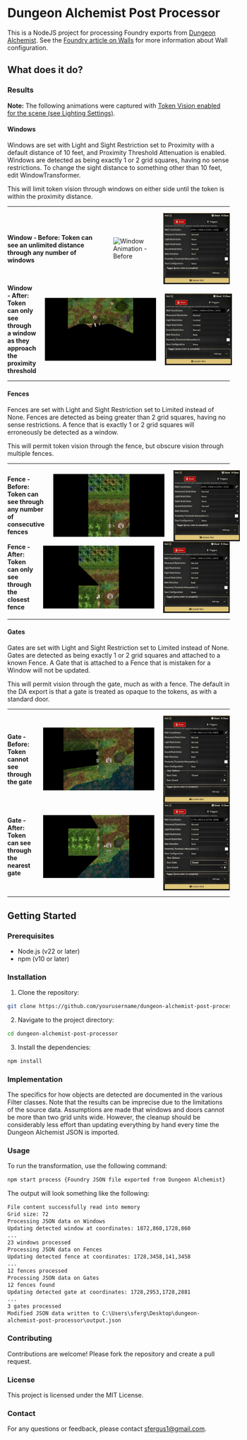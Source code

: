 # Dungeon Alchemist Post Processor

This is a NodeJS project for processing Foundry exports from [Dungeon Alchemist](https://store.steampowered.com/app/1588530/Dungeon_Alchemist/). See the [Foundry article on Walls](https://foundryvtt.com/article/walls/) for more information about Wall configuration.

## What does it do?

### Results

**Note:** The following animations were captured with [Token Vision enabled for the scene (see Lighting Settings)](https://foundryvtt.com/article/scenes/).

#### Windows

Windows are set with Light and Sight Restriction set to Proximity with a default
distance of 10 feet, and Proximity Threshold Attenuation is enabled. Windows are detected
as being exactly 1 or 2 grid squares, having no sense restrictions. To change the sight
distance to something other than 10 feet, edit WindowTransformer.

This will limit token vision through windows on either side until the token is within
the proximity distance.

---

<div style="display: flex; flex-direction: row; gap: 20px; align-items: center;">
  <span style="font-weight: bold;">Window - Before: Token can see an unlimited distance through any number of windows</span>
  <img src="./docs/window-before.gif" alt="Window Animation - Before" width="50%">
  <img src="./docs/fence-config-before.jpg" alt="Window Configuration - Before" width="30%">
</div>

<div style="display: flex; flex-direction: row; gap: 20px; align-items: center;">
  <span style="font-weight: bold;">Window - After: Token can only see through a window as they approach the proximity threshold</span>
  <img src="./docs/window-after.gif" alt="Window Animation - After" width="50%">
  <img src="./docs/fence-config-after.jpg" alt="Window Configuration - After" width="30%">
</div>

---

#### Fences

Fences are set with Light and Sight Restriction set to Limited instead of None.
Fences are detected as being greater than 2 grid squares, having no sense restrictions. A
fence that is exactly 1 or 2 grid squares will erroneously be detected as a window.

This will permit token vision through the fence, but obscure vision through multiple
fences.

---

<div style="display: flex; flex-direction: row; gap: 20px; align-items: center;">
  <span style="font-weight: bold;">Fence - Before: Token can see through any number of consecutive fences</span>
  <img src="./docs/fence-before.gif" alt="Fence Animation - Before" width="50%">
  <img src="./docs/fence-config-before.jpg" alt="Fence Configuration - Before" width="30%">
</div>

<div style="display: flex; flex-direction: row; gap: 20px; align-items: center;">
  <span style="font-weight: bold;">Fence - After: Token can only see through the closest fence</span>
  <img src="./docs/fence-after.gif" alt="Fence Animation - After" width="50%">
  <img src="./docs/fence-config-after.jpg" alt="Fence Configuration - After" width="30%">
</div>

---

#### Gates

Gates are set with Light and Sight Restriction set to Limited instead of None.
Gates are detected as being exactly 1 or 2 grid squares and attached to a known Fence. A
Gate that is attached to a Fence that is mistaken for a Window will not be updated.

This will permit vision through the gate, much as with a fence. The default in the
DA export is that a gate is treated as opaque to the tokens, as with a standard door.

---

<div style="display: flex; flex-direction: row; gap: 20px; align-items: center;">
  <span style="font-weight: bold;">Gate - Before: Token cannot see through the gate</span>
  <img src="./docs/gate-before.gif" alt="Gate Animation - Before" width="50%">
  <img src="./docs/gate-config-before.jpg" alt="Gate Configuration - Before" width="30%">
</div>

<div style="display: flex; flex-direction: row; gap: 20px; align-items: center;">
  <span style="font-weight: bold;">Gate - After: Token can see through the nearest gate</span>
  <img src="./docs/gate-after.gif" alt="Gate Animation - After" width="50%">
  <img src="./docs/gate-config-after.jpg" alt="Gate Configuration - After" width="30%">
</div>

---

## Getting Started

### Prerequisites

- Node.js (v22 or later)
- npm (v10 or later)

### Installation

1. Clone the repository:

```sh
git clone https://github.com/yourusername/dungeon-alchemist-post-processor.git
```

2. Navigate to the project directory:

```sh
cd dungeon-alchemist-post-processor
```

3. Install the dependencies:

```sh
npm install
```

### Implementation

The specifics for how objects are detected are documented in the various Filter classes. Note
that the results can be imprecise due to the limitations of the source data. Assumptions are
made that windows and doors cannot be more than two grid units wide. However, the cleanup
should be considerably less effort than updating everything by hand every time the Dungeon
Alchemist JSON is imported.

### Usage

To run the transformation, use the following command:

```sh
npm start process {Foundry JSON file exported from Dungeon Alchemist}
```

The output will look something like the following:

```
File content successfully read into memory
Grid size: 72
Processing JSON data on Windows
Updating detected window at coordinates: 1872,860,1728,860
...
23 windows processed
Processing JSON data on Fences
Updating detected fence at coordinates: 1728,3458,141,3458
...
12 fences processed
Processing JSON data on Gates
12 fences found
Updating detected gate at coordinates: 1728,2953,1728,2881
...
3 gates processed
Modified JSON data written to C:\Users\sferg\Desktop\dungeon-alchemist-post-processor\output.json
```

### Contributing

Contributions are welcome! Please fork the repository and create a pull request.

### License

This project is licensed under the MIT License.

### Contact

For any questions or feedback, please contact [sfergus1@gmail.com](mailto:sfergus1@gmail.com).
